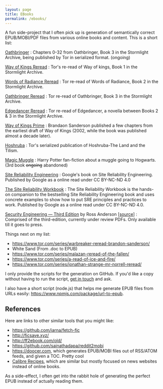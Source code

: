 ```yaml
---
layout: page
title: EBooks
permalink: /ebooks/
---
```


A fun side-project that I often pick up is generation of semantically correct EPUB/MOBI/PDF files from various online books and content. This is a short list:

[Oathbringer][cosmere]
: Chapters 0-32 from Oathbringer, Book 3 in the Stormlight Archive, being published by Tor in serialized format. (ongoing)

[Way of Kings Reread][cosmere]
: Tor's re-read of Way of kings, Book 1 in the Stormlight Archive.

[Words of Radiance Reread][cosmere]
: Tor re-read of Words of Radiance, Book 2 in the Stormlight Archive.

[Oathbringer Reread][cosmere]
: Tor re-read of Oathbringer, Book 3 in the Stormlight Archive.

[Edgedancer Reread][cosmere]
: Tor re-read of Edgedancer, a novella between Books 2 & 3 in the Stormlight Archive.

[Way of Kings Prime][cosmere]
: Brandaon Sanderson published a few chapters from the earliest draft of Way of Kings (2002, while the book was published almost a decade later).

[Hoshruba][hoshruba]
: Tor's serialized publication of Hoshruba-The Land and the Tilism.

[Magic Muggle][mm]
: Harry Potter fan-fiction about a muggle going to Hogwarts. (3rd book ~~ongoing~~ abandoned)

[Site Reliability Engineering][sre]
: Google's book on Site Reliability Engineering. Published by Google as a online read under CC BY-NC-ND 4.0

[The Site Reliability Workbook][sre]
: The Site Reliability Workbook is the hands-on companion to the bestselling Site Reliability Engineering book and uses concrete examples to show how to put SRE principles and practices to work. Published by Google as a online read under CC BY-NC-ND 4.0.

[Security Engineering — Third Edition][se3] by Ross Anderson [[source](https://www.cl.cam.ac.uk/~rja14/book.html)]
: Comprised of the third-edition, currently under review PDFs. Only available till it goes to press.

Things next on my list:

-   <https://www.tor.com/series/warbreaker-reread-brandon-sanderson/>
-   White Sand (From .doc to EPUB)
-   <https://www.tor.com/series/malazan-reread-of-the-fallen/>
-   <https://www.tor.com/series/a-read-of-ice-and-fire/>
-   <https://www.tor.com/series/jonathan-strange-mr-norrell-reread/>

I only provide the scripts for the generation on GitHub. If you'd like a copy without having to run the script, [get in touch][contact] and ask.

I also have a short script (node.js) that helps me generate EPUB files from URLs easily: <https://www.npmjs.com/package/url-to-epub>.

## References

Here are links to other similar tools that you might like:

-   <https://github.com/iarna/fetch-fic>
-   <http://ficsave.xyz/>
-   <http://ff2ebook.com/old/>
-   <https://github.com/sainathadapa/reddit2mobi>
-   <https://doocer.com>, which generates EPUB/MOBI files out of RSS/ATOM feeds, and given a TOC. Pretty cool
-   [Calibre Recipes](https://manual.calibre-ebook.com/news_recipe.html), which are similar but mostly focused on news websites instead of online books.

As a side-effect, I often get into the rabbit hole of generating the perfect EPUB instead of actually reading them.

[cosmere]: https://github.com/captn3m0/cosmere-books
[hoshruba]: https://github.com/captn3m0/hoshruba
[sre]: https://github.com/captn3m0/google-sre-ebook/
[mm]: http://github.com/captn3m0/magicmuggle
[contact]: /contact/
[se3]: https://github.com/captn3m0/security-engineering-ebook